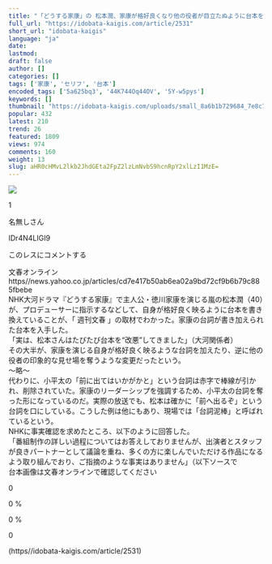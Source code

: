 ```yaml
---
title: "「どうする家康」の 松本潤、家康が格好良くなり他の役者が目立たぬように台本を改悪していた、現場のあだ名は「セリフ泥棒」"
full_url: "https://idobata-kaigis.com/article/2531"
short_url: "idobata-kaigis"
language: "ja"
date: 
lastmod: 
draft: false
author: []
categories: []
tags: ['家康', 'セリフ', '台本']
encoded_tags: ['5a625bq3', '44K744Oq44OV', '5Y-w5pys']
keywords: []
thumbnail: "https://idobata-kaigis.com/uploads/small_8a6b1b729684_7e8c7c01d6.jpg"
popular: 432
latest: 210
trend: 26
featured: 1809
views: 974
comments: 160
weight: 13
slug: aHR0cHMvL2lkb2JhdGEta2FpZ2lzLmNvbS9hcnRpY2xlLzI1MzE=
---
```


![](https://idobata-kaigis.com/uploads/small_8a6b1b729684_7e8c7c01d6.jpg)

<div><p class='text-pink-100 text-sm'><p class='mr-2'>1</p><p class='mr-2'>名無しさん</p><p class='hidden xlinline-block'>IDr4N4LIGI9</p></p><p class='flex items-center text-gray-400'><p class='text-xs mdtext-sm hovercursor-pointer'>このレスにコメントする</p></p><p class='tracking-wide break-all text-base'>文春オンライン<br>https//news.yahoo.co.jp/articles/cd7e417b50ab6ea02a9bd72cf9b6b79c885fbebe<br> NHK大河ドラマ『どうする家康』で主人公・徳川家康を演じる嵐の松本潤（40）が、プロデューサーに指示するなどして、自身が格好良く映るように台本を書き換えていることが、「 週刊文春 」の取材でわかった。家康の台詞が書き加えられた台本を入手した。<br>「実は、松本さんはたびたび台本を“改悪”してきました」（大河関係者）<br> その大半が、家康を演じる自身が格好良く映るような台詞を加えたり、逆に他の役者の印象的な見せ場を奪うような変更だったという。<br>～略～<br>代わりに、小平太の「前に出てはいかがかと」という台詞は赤字で棒線が引かれ、削除されていた。家康のリーダーシップを強調するため、小平太の台詞を奪った形になっているのだ。実際の放送でも、松本は確かに「前へ出るぞ」という台詞を口にしている。こうした例は他にもあり、現場では「台詞泥棒」と呼ばれているという。<br> NHKに事実確認を求めたところ、以下のように回答した。<br>「番組制作の詳しい過程についてはお答えしておりませんが、出演者とスタッフが良きパートナーとして議論を重ね、多くの方に楽しんでいただける作品になるよう取り組んでおり、ご指摘のような事実はありません」（以下ソースで<br>台本画像は文春オンラインで確認してください</p><p class='flex items-center mr-2 hovercursor-pointer'><p class='pl-1 text-sm mdtext-base'>0</p></p><p class=' w-full h-full bg-gray-200 absolute '></p><p class='text-white text-xs text-center'>0 %</p><p class='text-white text-xs text-center'>0 %</p><p class='flex items-center mr-2 hovercursor-pointer'><p class='pl-1 text-sm mdtext-base'>0</p></p></div>

(https//idobata-kaigis.com/article/2531)
